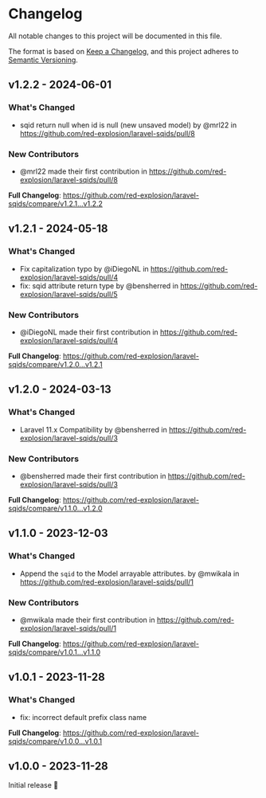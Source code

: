 # Changelog

All notable changes to this project will be documented in this file.

The format is based on [Keep a Changelog](https://keepachangelog.com/en/1.0.0/),
and this project adheres to [Semantic Versioning](https://semver.org/spec/v2.0.0.html).

## v1.2.2 - 2024-06-01

### What's Changed

* sqid return null when id is null (new unsaved model) by @mrl22 in https://github.com/red-explosion/laravel-sqids/pull/8

### New Contributors

* @mrl22 made their first contribution in https://github.com/red-explosion/laravel-sqids/pull/8

**Full Changelog**: https://github.com/red-explosion/laravel-sqids/compare/v1.2.1...v1.2.2

## v1.2.1 - 2024-05-18

### What's Changed

* Fix capitalization typo by @iDiegoNL in https://github.com/red-explosion/laravel-sqids/pull/4
* fix: sqid attribute return type by @bensherred in https://github.com/red-explosion/laravel-sqids/pull/5

### New Contributors

* @iDiegoNL made their first contribution in https://github.com/red-explosion/laravel-sqids/pull/4

**Full Changelog**: https://github.com/red-explosion/laravel-sqids/compare/v1.2.0...v1.2.1

## v1.2.0 - 2024-03-13

### What's Changed

* Laravel 11.x Compatibility by @bensherred in https://github.com/red-explosion/laravel-sqids/pull/3

### New Contributors

* @bensherred made their first contribution in https://github.com/red-explosion/laravel-sqids/pull/3

**Full Changelog**: https://github.com/red-explosion/laravel-sqids/compare/v1.1.0...v1.2.0

## v1.1.0 - 2023-12-03

### What's Changed

* Append the `sqid` to the Model arrayable attributes. by @mwikala in https://github.com/red-explosion/laravel-sqids/pull/1

### New Contributors

* @mwikala made their first contribution in https://github.com/red-explosion/laravel-sqids/pull/1

**Full Changelog**: https://github.com/red-explosion/laravel-sqids/compare/v1.0.1...v1.1.0

## v1.0.1 - 2023-11-28

### What's Changed

* fix: incorrect default prefix class name

**Full Changelog**: https://github.com/red-explosion/laravel-sqids/compare/v1.0.0...v1.0.1

## v1.0.0 - 2023-11-28

Initial release 🎉
